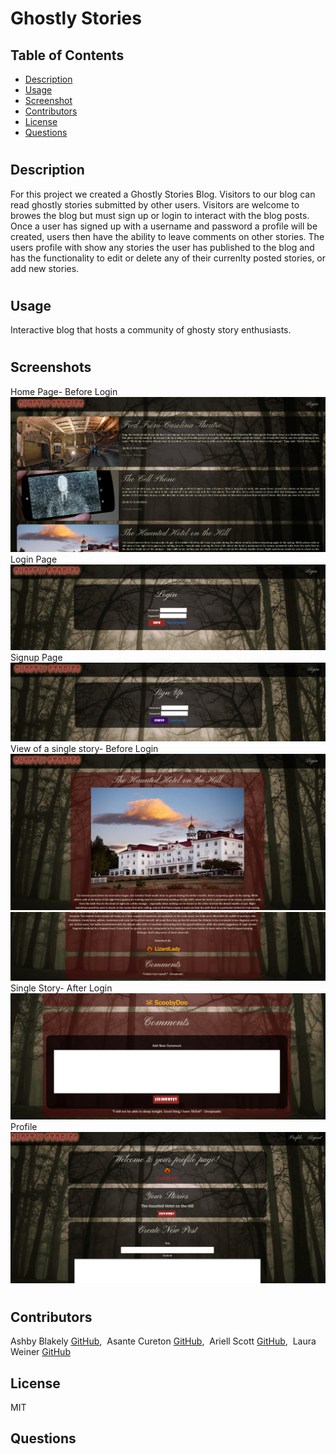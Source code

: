# Ghostly Stories

## Table of Contents

* [Description](#description)
* [Usage](#usage)
* [Screenshot](#screenshots)
* [Contributors](#contributors)
* [License](#license)
* [Questions](#questions)
#
## Description
For this project we created a Ghostly Stories Blog. Visitors to our blog can read ghostly stories submitted by other users. Visitors are welcome to browes the blog but must sign up or login to interact with the blog posts. Once a user has signed up with a username and password a profile will be created, users then have the ability to leave comments on other stories. The users profile with show any stories the user has published to the blog and has the functionality to edit or delete any of their currenlty posted stories, or add new stories. 
#
## Usage
Interactive blog that hosts a community of ghosty story enthusiasts.
#
## Screenshots
Home Page- Before Login
![Home Page](./public/images/screenshot1.PNG)
Login Page
![Login Page](./public/images/screenshot2.PNG)
Signup Page
![Home Page](./public/images/screenshot3.PNG)
View of a single story- Before Login
![Single Story](./public/images/screenshot4.PNG)
![Single Story Comments](./public/images/screenshot5.PNG)
Single Story- After Login
![Home Page](./public/images/screenshot7.PNG)
Profile
![Profile](./public/images/screenshot6.PNG)
#
## Contributors 
Ashby Blakely [GitHub](https://github.com/AshbyLB), &nbsp;Asante Cureton [GitHub](https://github.com/asantercureton), &nbsp;Ariell Scott [GitHub](https://github.com/as98250), &nbsp;Laura Weiner [GitHub](https://github.com/lweine01)
## License
MIT
## Questions